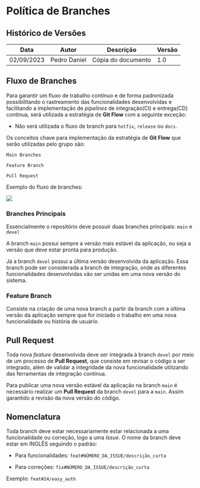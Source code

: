 # Política de Branches

## Histórico de Versões

|Data| Autor |Descrição| Versão|
|--|--|--|--|
| 02/09/2023| Pedro Daniel  | Cópia do documento | 1.0 |

## Fluxo de Branches

Para garantir um fluxo de trabalho contínuo e de forma padronizada possibilitando o rastreamento das funcionalidades desenvolvidas e facilitando a implementação de  _pipelines_  de integração(CI) e entrega(CD) contínua, será utilizada a estratégia de  **Git Flow**  com a seguinte exceção:
- Não será utilizada o fluxo de branch para  `hotfix`, `release` ou `docs`.

Os conceitos chave para implementação da estratégia de  **Git Flow**  que serão utilizadas pelo grupo são:

`Main Branches`

`Feature Branch`

`Pull Request`

Exemplo do fluxo de branches:

![](https://i.imgur.com/hUZvZ7p.png)

### Branches Principais

Essencialmente o repositório deve possuir duas branches principais: `main` e `devel`

A branch  `main`  possui sempre a versão mais estável da aplicação, ou seja a versão que deve estar pronta para produção.

Já a branch  `devel`  possui a última versão desenvolvida da aplicação. Essa branch pode ser considerada a branch de integração, onde as diferentes funcionalidades desenvolvidas vão ser unidas em uma nova versão do sistema.

### Feature Branch

Consiste na criação de uma nova branch a partir da branch com a última versão da aplicação sempre que for iniciado o trabalho em uma nova funcionalidade ou história de usuário.

## Pull Request

Toda nova _feature_ desenvolvida deve ser integrada à branch `devel` por meio de um processo de **Pull Request**, que consiste em revisar o código a ser integrado, além de validar a integridade da nova funcionalidade utilizando das ferramentas de integração contínua.

Para publicar uma nova versão estável da aplicação na branch `main` é necessário realizar um **Pull Request** da branch `devel` para a `main`. Assim garantido a revisão da nova versão do código.

## Nomenclatura

Toda branch deve estar necessariamente estar relacionada a uma funcionalidade ou correção, logo a uma _Issue_. O nome da branch deve estar em INGLÊS seguindo o padrão:

- Para funcionalidades: `feat#NÚMERO_DA_ISSUE/descrição_curta`

- Para correções: `fix#NÚMERO_DA_ISSUE/descrição_curta`


Exemplo: `feat#24/easy_auth`